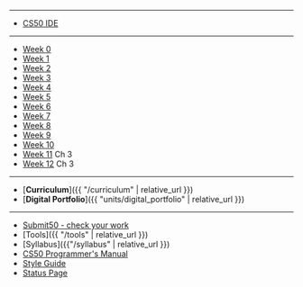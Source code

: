 ***
* [CS50 IDE](https://ide.cs50.io/)

***
* [Week 0](/ap/weeks/week0)
* [Week 1](/ap/weeks/week1)
* [Week 2](/ap/weeks/week2)
* [Week 3](/ap/weeks/week3)
* [Week 4](/ap/weeks/week4)
* [Week 5](/ap/weeks/week5)
* [Week 6](/ap/weeks/week6)
* [Week 7](/ap/weeks/week7)
* [Week 8](/ap/weeks/week8)
* [Week 9](/ap/weeks/week9)
* [Week 10](/ap/weeks/week10)
* [Week 11](/ap/weeks/week11) Ch 3
* [Week 12](/ap/weeks/week12) Ch 3

***

* [**Curriculum**]({{ "/curriculum" | relative_url }})
* [**Digital Portfolio**]({{ "units/digital_portfolio" | relative_url }})
<!-- * [Problems by Unit]({{ "problems" | relative_url}}) -->

***

* <a href="https://submit.cs50.io" target="_blank">Submit50 - check your work</a>
* [Tools]({{ "/tools" | relative_url }})
* [Syllabus]({{"/syllabus" | relative_url }})
* [CS50 Programmer's Manual](https://man.cs50.io/)
* <a href="https://cs50.readthedocs.io/style/c/" target="_blank">Style Guide</a>
* <a href="https://cs50.statuspage.io/" target="_blank">Status Page</a>


